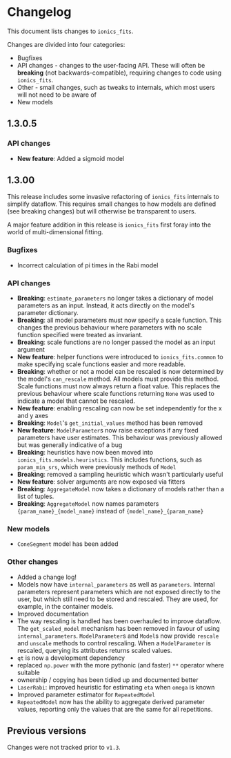 # Changelog

This document lists changes to `ionics_fits`.

Changes are divided into four categories:
* Bugfixes
* API changes - changes to the user-facing API. These will often be **breaking** (not backwards-compatible), requiring changes to code using `ionics_fits`.
* Other - small changes, such as tweaks to internals, which most users will not need to be aware of
* New models

## 1.3.0.5

### API changes
* **New feature**: Added a sigmoid model

## 1.3.00

This release includes some invasive refactoring of `ionics_fits` internals to simplify
dataflow. This requires small changes to how models are defined (see breaking changes)
but will otherwise be transparent to users.

A major feature addition in this release is `ionics_fits` first foray into the world of multi-dimensional fitting.

### Bugfixes
* Incorrect calculation of pi times in the Rabi model

### API changes

* **Breaking**: `estimate_parameters` no longer takes a dictionary of model parameters as an input. Instead, it acts directly on the model's parameter dictionary.
* **Breaking**: all model parameters must now specify a scale function. This changes the previous behaviour where parameters with no scale function specified were treated as invariant.
* **Breaking**: scale functions are no longer passed the model as an input argument
* **New feature**: helper functions were introduced to `ionics_fits.common` to make specifying scale functions easier and more readable.
* **Breaking**: whether or not a model can be rescaled is now determined by the model's `can_rescale` method. All models must provide this method. Scale functions must now always return a float value. This replaces the previous behaviour where scale functions returning `None` was used to indicate a model that cannot be rescaled.
* **New feature**: enabling rescaling can now be set independently for the x and y axes
* **Breaking**: `Model`'s `get_initial_values` method has been removed
* **New feature**: `ModelParameter`s now raise exceptions if any fixed parameters have user estimates. This behaviour was previously allowed but was generally indicative of a bug
* **Breaking**: heuristics have now been moved into `ionics_fits.models.heuristics`. This includes functions, such as `param_min_srs`, which were previously methods of `Model`
* **Breaking**: removed a sampling heuristic which wasn't particularly useful
* **New feature**: solver arguments are now exposed via fitters
* **Breaking**: `AggregateModel` now takes a dictionary of models rather than a list of
  tuples.
* **Breaking**: `AggregateModel` now names parameters `{param_name}_{model_name}`
  instead of `{model_name}_{param_name}`

### New models
* `ConeSegment` model has been added

### Other changes
* Added a change log!
* Models now have `internal_parameters` as well as `parameters`. Internal parameters represent parameters which are not exposed directly to the user, but which still need to be stored and rescaled. They are used, for example, in the container models.
* Improved documentation
* The way rescaling is handled has been overhauled to improve dataflow. The `get_scaled_model` mechanism has been removed in favour of using `internal_parameters`. `ModelParameter`s and `Model`s now provide `rescale` and `unscale` methods to control rescaling. When a `ModelParameter` is rescaled, querying its attributes returns scaled values.
* `qt` is now a development dependency
* replaced `np.power` with the more pythonic (and faster) `**` operator where suitable
* ownership / copying has been tidied up and documented better
* `LaserRabi`: improved heuristic for estimating `eta` when `omega` is known
* Improved parameter estimator for `RepeatedModel`
* `RepeatedModel` now has the ability to aggregate derived parameter values, reporting
  only the values that are the same for all repetitions.


## Previous versions

Changes were not tracked prior to `v1.3`.